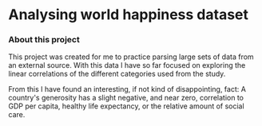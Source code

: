 # Analysing world happiness dataset

### About this project
This project was created for me to practice parsing large sets of data from an external source. With this data I have so far focused on exploring the linear correlations of the different categories used from the study.

From this I have found an interesting, if not kind of disappointing, fact:
A country's generosity has a slight negative, and near zero, correlation to GDP per capita, healthy life expectancy, or the relative amount of social care.